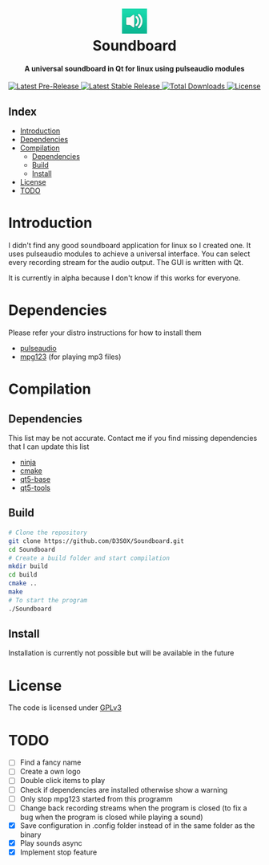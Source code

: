 <div align="center">
  <p>
    <h1>
      <img src="icon.jpg" width="50" alt="Soundboard" />
      <br />
      Soundboard
    </h1>
    <h4>A universal soundboard in Qt for linux using pulseaudio modules</h4>
  </p>
  <p>
    <a href="https://github.com/D3S0X/Soundboard/releases">
      <img src="https://img.shields.io/github/release-date-pre/D3S0X/Soundboard.svg?style=flat-square&label=pre-release" alt="Latest Pre-Release" />
    </a>
    <a href="https://github.com/D3S0X/Soundboard/releases">
      <img src="https://img.shields.io/github/release/D3S0X/Soundboard.svg?style=flat-square&label=release" alt="Latest Stable Release" />
    </a>
    <a href="https://github.com/D3S0X/Soundboard/releases">
      <img src="https://img.shields.io/github/downloads/D3S0X/Soundboard/total.svg?style=flat-square" alt="Total Downloads" />
    </a>
    <a href="https://github.com/D3S0X/Soundboard/blob/master/LICENSE">
      <img src="https://img.shields.io/github/license/D3S0X/Soundboard.svg?style=flat-square" alt="License" />
    </a>
  </p>
</div>

## Index
- [Introduction](#introduction)
- [Dependencies](#dependencies)
- [Compilation](#compilation)
  - [Dependencies](#dependencies-1)
  - [Build](#build)
  - [Install](#install)
- [License](#license)
- [TODO](#todo)

# Introduction
I didn't find any good soundboard application for linux so I created one. It uses pulseaudio modules to achieve a universal interface. You can select every recording stream for the audio output. The GUI is written with Qt.

It is currently in alpha because I don't know if this works for everyone.

# Dependencies
Please refer your distro instructions for how to install them
- [pulseaudio](https://www.archlinux.org/packages/extra/x86_64/pulseaudio/)
- [mpg123](https://www.archlinux.org/packages/extra/x86_64/mpg123/) (for playing mp3 files)

# Compilation

## Dependencies
This list may be not accurate. Contact me if you find missing dependencies that I can update this list
- [ninja](https://www.archlinux.org/packages/community/x86_64/ninja/)
- [cmake](https://www.archlinux.org/packages/extra/x86_64/cmake/)
- [qt5-base](https://www.archlinux.org/packages/extra/x86_64/qt5-base/)
- [qt5-tools](https://www.archlinux.org/packages/extra/x86_64/qt5-tools/)

## Build
```sh
# Clone the repository
git clone https://github.com/D3S0X/Soundboard.git
cd Soundboard
# Create a build folder and start compilation
mkdir build
cd build
cmake ..
make
# To start the program
./Soundboard
```

## Install
Installation is currently not possible but will be available in the future

# License
The code is licensed under [GPLv3](LICENSE)

# TODO
- [ ] Find a fancy name
- [ ] Create a own logo
- [ ] Double click items to play
- [ ] Check if dependencies are installed otherwise show a warning
- [ ] Only stop mpg123 started from this programm
- [ ] Change back recording streams when the program is closed (to fix a bug when the program is closed while playing a sound)
- [x] Save configuration in .config folder instead of in the same folder as the binary
- [x] Play sounds async
- [x] Implement stop feature
